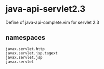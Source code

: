 java-api-servlet2.3
=============
Define of java-api-complete.vim for servlet 2.3

namespaces
----------
    javax.servlet.http
    javax.servlet.jsp.tagext
    javax.servlet.jsp
    javax.servlet

